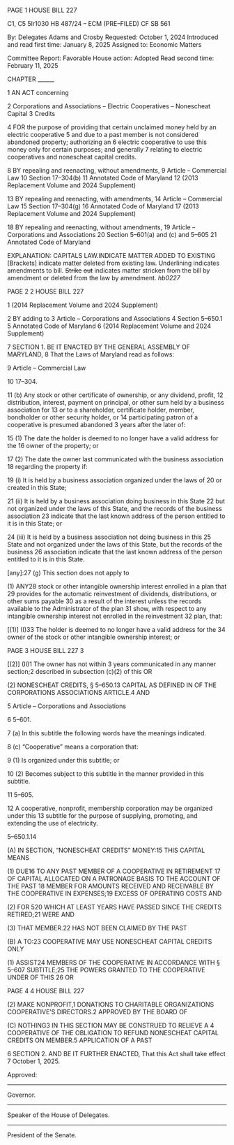 PAGE 1
HOUSE BILL 227

C1, C5 5lr1030
HB 487/24 – ECM (PRE–FILED) CF SB 561

By: Delegates Adams and Crosby
Requested: October 1, 2024
Introduced and read first time: January 8, 2025
Assigned to: Economic Matters

Committee Report: Favorable
House action: Adopted
Read second time: February 11, 2025

CHAPTER ______

1 AN ACT concerning

2 Corporations and Associations – Electric Cooperatives – Nonescheat Capital
3 Credits

4 FOR the purpose of providing that certain unclaimed money held by an electric cooperative
5 and due to a past member is not considered abandoned property; authorizing an
6 electric cooperative to use this money only for certain purposes; and generally
7 relating to electric cooperatives and nonescheat capital credits.

8 BY repealing and reenacting, without amendments,
9 Article – Commercial Law
10 Section 17–304(b)
11 Annotated Code of Maryland
12 (2013 Replacement Volume and 2024 Supplement)

13 BY repealing and reenacting, with amendments,
14 Article – Commercial Law
15 Section 17–304(g)
16 Annotated Code of Maryland
17 (2013 Replacement Volume and 2024 Supplement)

18 BY repealing and reenacting, without amendments,
19 Article – Corporations and Associations
20 Section 5–601(a) and (c) and 5–605
21 Annotated Code of Maryland

EXPLANATION: CAPITALS LAW.INDICATE MATTER ADDED TO EXISTING
[Brackets] indicate matter deleted from existing law.
Underlining indicates amendments to bill.
~~Strike~~ ~~out~~ indicates matter stricken from the bill by amendment or deleted from the law by
amendment. *hb0227*

PAGE 2
2 HOUSE BILL 227

1 (2014 Replacement Volume and 2024 Supplement)

2 BY adding to
3 Article – Corporations and Associations
4 Section 5–650.1
5 Annotated Code of Maryland
6 (2014 Replacement Volume and 2024 Supplement)

7 SECTION 1. BE IT ENACTED BY THE GENERAL ASSEMBLY OF MARYLAND,
8 That the Laws of Maryland read as follows:

9 Article – Commercial Law

10 17–304.

11 (b) Any stock or other certificate of ownership, or any dividend, profit,
12 distribution, interest, payment on principal, or other sum held by a business association for
13 or to a shareholder, certificate holder, member, bondholder or other security holder, or
14 participating patron of a cooperative is presumed abandoned 3 years after the later of:

15 (1) The date the holder is deemed to no longer have a valid address for the
16 owner of the property; or

17 (2) The date the owner last communicated with the business association
18 regarding the property if:

19 (i) It is held by a business association organized under the laws of
20 or created in this State;

21 (ii) It is held by a business association doing business in this State
22 but not organized under the laws of this State, and the records of the business association
23 indicate that the last known address of the person entitled to it is in this State; or

24 (iii) It is held by a business association not doing business in this
25 State and not organized under the laws of this State, but the records of the business
26 association indicate that the last known address of the person entitled to it is in this State.

[any]:27 (g) This section does not apply to

(1) ANY28 stock or other intangible ownership interest enrolled in a plan that
29 provides for the automatic reinvestment of dividends, distributions, or other sums payable
30 as a result of the interest unless the records available to the Administrator of the plan
31 show, with respect to any intangible ownership interest not enrolled in the reinvestment
32 plan, that:

[(1)] (I)33 The holder is deemed to no longer have a valid address for the
34 owner of the stock or other intangible ownership interest; or

PAGE 3
HOUSE BILL 227 3

[(2)] (II)1 The owner has not within 3 years communicated in any manner
section;2 described in subsection (c)(2) of this OR

(2) NONESCHEAT CREDITS, § 5–650.13 CAPITAL AS DEFINED IN OF THE
CORPORATIONS ASSOCIATIONS ARTICLE.4 AND

5 Article – Corporations and Associations

6 5–601.

7 (a) In this subtitle the following words have the meanings indicated.

8 (c) “Cooperative” means a corporation that:

9 (1) Is organized under this subtitle; or

10 (2) Becomes subject to this subtitle in the manner provided in this subtitle.

11 5–605.

12 A cooperative, nonprofit, membership corporation may be organized under this
13 subtitle for the purpose of supplying, promoting, and extending the use of electricity.

5–650.1.14

(A) IN SECTION, “NONESCHEAT CREDITS” MONEY:15 THIS CAPITAL MEANS

(1) DUE16 TO ANY PAST MEMBER OF A COOPERATIVE IN RETIREMENT
17 OF CAPITAL ALLOCATED ON A PATRONAGE BASIS TO THE ACCOUNT OF THE PAST
18 MEMBER FOR AMOUNTS RECEIVED AND RECEIVABLE BY THE COOPERATIVE IN
EXPENSES;19 EXCESS OF OPERATING COSTS AND

(2) FOR 520 WHICH AT LEAST YEARS HAVE PASSED SINCE THE CREDITS
RETIRED;21 WERE AND

(3) THAT MEMBER.22 HAS NOT BEEN CLAIMED BY THE PAST

(B) A TO:23 COOPERATIVE MAY USE NONESCHEAT CAPITAL CREDITS ONLY

(1) ASSIST24 MEMBERS OF THE COOPERATIVE IN ACCORDANCE WITH
§ 5–607 SUBTITLE;25 THE POWERS GRANTED TO THE COOPERATIVE UNDER OF THIS
26 OR

PAGE 4
4 HOUSE BILL 227

(2) MAKE NONPROFIT,1 DONATIONS TO CHARITABLE ORGANIZATIONS
COOPERATIVE’S DIRECTORS.2 APPROVED BY THE BOARD OF

(C) NOTHING3 IN THIS SECTION MAY BE CONSTRUED TO RELIEVE A
4 COOPERATIVE OF THE OBLIGATION TO REFUND NONESCHEAT CAPITAL CREDITS ON
MEMBER.5 APPLICATION OF A PAST

6 SECTION 2. AND BE IT FURTHER ENACTED, That this Act shall take effect
7 October 1, 2025.

Approved:

________________________________________________________________________________
Governor.

________________________________________________________________________________
Speaker of the House of Delegates.

________________________________________________________________________________
President of the Senate.